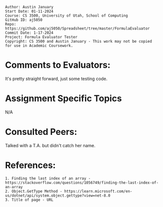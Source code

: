 ﻿```
Author: Austin January
Start Date: 01-11-2024
Course: CS 3500, University of Utah, School of Computing
GitHub ID: aj5050
Repo: https://github.com/aj5050/Spreadsheet/tree/master/FormulaEvaluator
Commit Date: 1-17-2024
Project: Formula Evaluator Tester
Copyright: CS 3500 and Austin January - This work may not be copied for use in Academic Coursework.
```
# Comments to Evaluators:
It's pretty straight forward, just some testing code. 

# Assignment Specific Topics
N/A


# Consulted Peers:

Talked with a T.A. but didn't catch her name. 

# References:

    1. Finding the last index of an array - https://stackoverflow.com/questions/1056749/finding-the-last-index-of-an-array
    2. Object.GetType Method - https://learn.microsoft.com/en-us/dotnet/api/system.object.gettype?view=net-8.0
    3. Title of page - URL